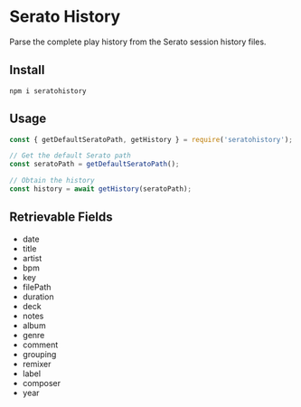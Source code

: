 # Serato History
Parse the complete play history from the Serato session history files.

## Install


```console
npm i seratohistory
```

## Usage
```js
const { getDefaultSeratoPath, getHistory } = require('seratohistory');

// Get the default Serato path
const seratoPath = getDefaultSeratoPath();

// Obtain the history
const history = await getHistory(seratoPath);
```

## Retrievable Fields
* date
* title
* artist
* bpm
* key
* filePath
* duration
* deck
* notes
* album
* genre
* comment
* grouping
* remixer
* label
* composer
* year